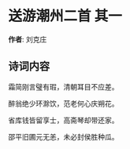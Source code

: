 # 送游潮州二首  其一

**作者**: 刘克庄

## 诗词内容

霜简刚言璧有瑕，清朝耳目不应差。

醉翁绝少环滁饮，范老何心庆朔花。

省库钱皆留享士，高斋琴却带还家。

邵平旧圃元无恙，未必封侯胜种瓜。

